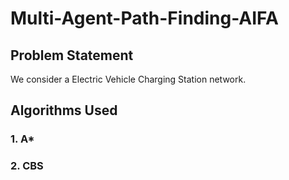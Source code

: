 # Multi-Agent-Path-Finding-AIFA
## Problem Statement

We consider a Electric Vehicle Charging Station network.

## Algorithms Used
### 1. A* 
### 2. CBS  